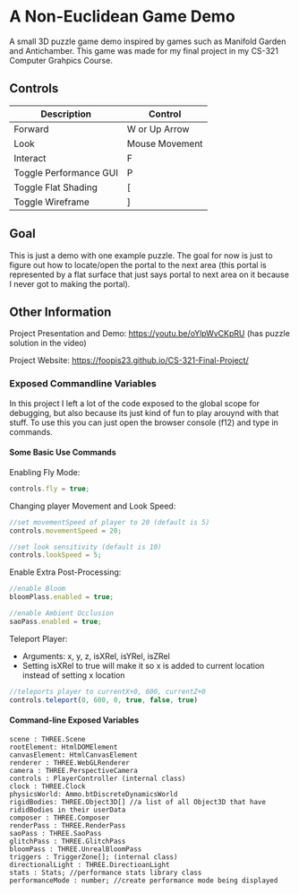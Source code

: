# A Non-Euclidean Game Demo 
A small 3D puzzle game demo inspired by games such as Manifold Garden and Antichamber. This game was made for my final project in my CS-321 Computer Grahpics Course.

## Controls
| Description            | Control        |
|------------------------|----------------|
| Forward                | W or Up Arrow  |
| Look                   | Mouse Movement |
| Interact               | F              |
| Toggle Performance GUI | P              |
| Toggle Flat Shading    | [              |
| Toggle Wireframe       | ]              |

## Goal
This is just a demo with one example puzzle. The goal for now is just to figure out how to locate/open the portal to the next area (this portal is represented by a flat surface that just says portal to next area on it because I never got to making the portal). 

## Other Information
Project Presentation and Demo: https://youtu.be/oYlpWvCKpRU (has puzzle solution in the video)

Project Website: https://foopis23.github.io/CS-321-Final-Project/

### Exposed Commandline Variables
In this project I left a lot of the code exposed to the global scope for debugging, but also because its just kind of fun to play arouynd with that stuff. To use this you can just open the browser console (f12) and type in commands.

#### Some Basic Use Commands

Enabling Fly Mode:
```js
controls.fly = true;
```

Changing player Movement and Look Speed: 
```js
//set movementSpeed of player to 20 (default is 5)
controls.movementSpeed = 20;

//set look sensitivity (default is 10)
controls.lookSpeed = 5;
```

Enable Extra Post-Processing: 
```js
//enable Bloom
bloomPlass.enabled = true;

//enable Ambient Occlusion
saoPass.enabled = true;
```
Teleport Player:
- Arguments: x, y, z, isXRel, isYRel, isZRel
- Setting isXRel to true will make it so x is added to current location instead of setting x location
```js
//teleports player to currentX+0, 600, currentZ+0
controls.teleport(0, 600, 0, true, false, true)
```

#### Command-line Exposed Variables
```
scene : THREE.Scene
rootElement: HtmlDOMElement
canvasElement: HtmlCanvasElement
renderer : THREE.WebGLRenderer
camera : THREE.PerspectiveCamera
controls : PlayerController (internal class)
clock : THREE.Clock
physicsWorld: Ammo.btDiscreteDynamicsWorld
rigidBodies: THREE.Object3D[] //a list of all Object3D that have rididBodies in their userData
composer : THREE.Composer
renderPass : THREE.RenderPass
saoPass : THREE.SaoPass
glitchPass : THREE.GlitchPass
bloomPass : THREE.UnrealBloomPass
triggers : TriggerZone[]; (internal class)
directionalLight : THREE.DirectioanLight
stats : Stats; //performance stats library class
performanceMode : number; //create performance mode being displayed
```
